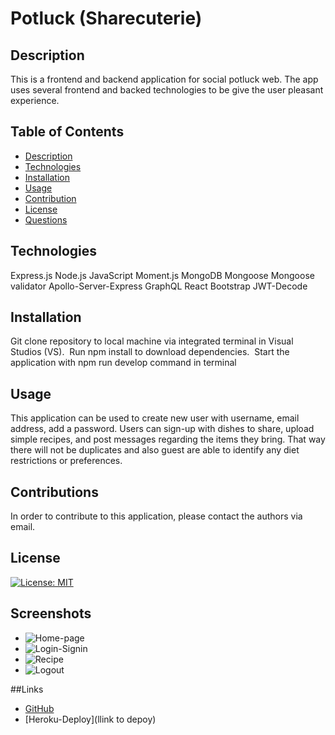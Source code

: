 # Potluck (Sharecuterie)

## Description
This is a frontend and backend application for  social potluck web. The app uses several frontend and backed technologies to be give the user pleasant experience.
## Table of Contents

- [Description](#description)
- [Technologies](#technologies)
- [Installation](#installation)
- [Usage](#usage)
- [Contribution](#contribution)
- [License](#license)
- [Questions](questions)

## Technologies

Express.js
Node.js
JavaScript
Moment.js
MongoDB
Mongoose
Mongoose validator
Apollo-Server-Express
GraphQL
React
Bootstrap
JWT-Decode


## Installation

Git clone repository to local machine via integrated terminal in Visual Studios (VS). 
Run npm install to download dependencies. 
Start the application with npm run develop command in terminal

## Usage

This application can be used to create new user with username,  email address, add a password. Users can sign-up with dishes to share, upload simple recipes, and post messages regarding the items they bring. That way there will not be duplicates and also guest are able to identify any diet restrictions or preferences. 

## Contributions

In order to contribute to this application, please contact the authors via email.

## License 

[![License: MIT](https://img.shields.io/badge/License-MIT-yellow.svg)](https://opensource.org/licenses/MIT)

## Screenshots
- ![Home-page](/potluck/client/public/Assets/home.png)
- ![Login-Signin](/potluck/client/public/Assets/signin.png)
- ![Recipe](/potluck/client/public/Assets/Recepe.png)
- ![Logout](/potluck/client/public/Assets/logout.png)


##Links
- [GitHub](https://github.com/mconanan/potluck)
- [Heroku-Deploy](llink to depoy)
